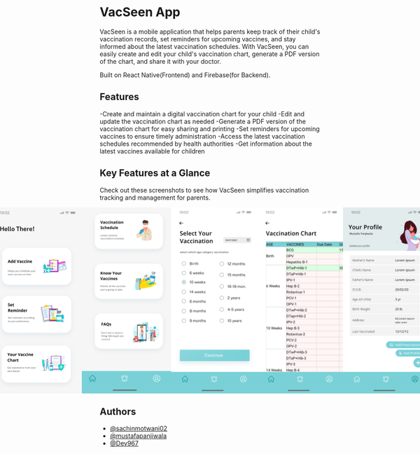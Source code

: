 
# VacSeen App

VacSeen is a mobile application that helps parents keep track of their child's vaccination records, set reminders for upcoming vaccines, and stay informed about the latest vaccination schedules. With VacSeen, you can easily create and edit your child's vaccination chart, generate a PDF version of the chart, and share it with your doctor.

Built on React Native(Frontend) and Firebase(for Backend).

## Features
-Create and maintain a digital vaccination chart for your child
-Edit and update the vaccination chart as needed
-Generate a PDF version of the vaccination chart for easy sharing and printing
-Set reminders for upcoming vaccines to ensure timely administration
-Access the latest vaccination schedules recommended by health authorities
-Get information about the latest vaccines available for children

## Key Features at a Glance

Check out these screenshots to see how VacSeen simplifies vaccination tracking and management for parents.
<div style="display: flex; justify-content: center; align-items: center;">
<img src="assets/first.png" alt="Alt Text" width="207" height="425">
<img src="assets/second.png" alt="Alt Text" width="207" height="425">
  <img src="assets/fifth.png" alt="Alt Text" width="207" height="425">
<img src="assets/third.png" alt="Alt Text" width="207" height="425">
<img src="assets/fourth.png" alt="Alt Text" width="207" height="425">
</div>


## Authors

- [@sachinmotwani02](https://github.com/sachinmotwani02)
- [@mustafapanjiwala](https://github.com/mustafapanjiwala)
- [@Dev967](https://github.com/Dev967)


